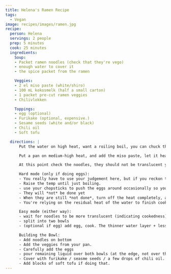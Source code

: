 ```yaml
---
title: Helena's Ramen Recipe
tags:
  - Vegan
image: recipes/images/ramen.jpg
recipe:
  person: Helena
  servings: 2 people
  prep: 5 minutes
  cook: 25 minutes
  ingredients:
    Soup:
    - Packet ramen noodles (check that they're vego)
    - enough water to cover it
    - the spice packet from the ramen

    Veggies:
    - 2 el miso paste (white/shiro)
    - 100 mL kokosmelk (half a small carton)
    - 1 packet pre-cut ramen veggies
    - Chilivlokken

    Toppings:
    - egg (optional)
    - Furikake (optional, expensive.)
    - Sesame seeds (white and/or black)
    - Chili oil
    - Soft tofu

  directions: |
      Put the water on high heat, want a roiling boil, you can chuck the ramen noodles + spice packet in now, too.

      Put a pan on medium-high heat, and add the miso paste, let it heat a little until it's slightly more pliable, before adding the kokosmelk, it probably starts bubbling immediately. Focus on this and stir with your pannenlicker to combine, make sure it's a homogeneous sauce. Add the chili flakes. Add your vegetables. Stir occasionally until they soften, then turn to low heat.

      At this point check the noodles, they should not be translucent yet, but they should be half-translucent and the water should be at a roiling boil.

      Hard mode (only if doing eggs):
      - You really have to use your judgement here, but if you reckon they'll be done in ~2 minutes, you can lower the heat until it's sub-boiling, and crack two eggs in. 
      - Raise the temp until just boiling.
      - use your chopsticks to push the eggs around occasionally so you can see them.
      - They will *not* be done yet
      - When they are still *not done*, turn off the heat completely, and start spooning noodles into two bowls
      - You're relying on the residual heat of the water to finish cooking the outside of the eggs.

      Easy mode (either way):
      - wait for noodles to be more translucent (indicating cookedness)
      - split into two bowls
      - (optional if egg) add egg, cook. The thinner water layer + less obstruction is easier to deal with and you get weirdly sunny side up style eggs.

      Building the Bowl:
      - Add noodles on bottom
      - Add the veggies from your pan.
      - Carefully add the eggs
      - pour remaining liquid over both bowls (at the edge, not over the egg.)
      - Cover with furikake / seasme seeds / a few drops of chili oil.
      - Add blocks of soft tofu if doing that.
---
```

